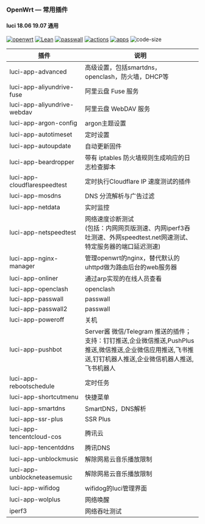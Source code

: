 ### OpenWrt — 常用插件

#### luci 18.06 19.07 通用

[![openwrt](https://img.shields.io/badge/source-openwrt-magenta.svg?style=flat&logo=appveyor)](https://github.com/openwrt/openwrt) 
[![Lean](https://img.shields.io/badge/source-Lean-red.svg?style=flat&logo=appveyor)](https://github.com/coolsnowwolf/lede) 
[![passwall](https://img.shields.io/badge/passwall-xiaorouji-orange.svg?style=flat&logo=appveyor)](https://github.com/xiaorouji/openwrt-passwall) 
[![actions](https://img.shields.io/badge/actions-roa-tomato.svg?style=flat&logo=appveyor)](https://github.com/roacn/build-actions) 
[![apps](https://img.shields.io/badge/compile-roa-deeppink.svg?style=flat&logo=appveyor)](https://github.com/roacn/compile-packages)
![code-size](https://img.shields.io/github/languages/code-size/roacn/openwrt-packages?color=blueviolet)


| 插件                         | 说明                                                         |
| ---------------------------- | ------------------------------------------------------------ |
| luci-app-advanced            | 高级设置，包括smartdns，openclash，防火墙，DHCP等            |
| luci-app-aliyundrive-fuse    | 阿里云盘 Fuse 服务                                           |
| luci-app-aliyundrive-webdav  | 阿里云盘 WebDAV 服务                                         |
| luci-app-argon-config        | argon主题设置                                                |
| luci-app-autotimeset         | 定时设置                                                     |
| luci-app-autoupdate          | 自动更新固件                                                 |
| luci-app-beardropper         | 带有 iptables 防火墙规则生成响应的日志检查脚本               |
| luci-app-cloudflarespeedtest | 定时执行Cloudflare IP 速度测试的插件                         |
| luci-app-mosdns              | DNS 分流解析与广告过滤                                       |
| luci-app-netdata             | 实时监控                                                     |
| luci-app-netspeedtest        | 网络速度诊断测试<br />(包括：内网网页版测速、内网iperf3吞吐测速、外网speedtest.net网速测试、特定服务器的端口延迟测速) |
| luci-app-nginx-manager       | 管理openwrt的nginx，替代默认的uhttpd做为路由后台的web服务器  |
| luci-app-onliner             | 通过arp实现的在线人员查看                                    |
| luci-app-openclash           | openclash                                                    |
| luci-app-passwall            | passwall                                                     |
| luci-app-passwall2           | passwall                                                     |
| luci-app-poweroff            | 关机                                                         |
| luci-app-pushbot             | Server酱 微信/Telegram 推送的插件；<br />支持：钉钉推送,企业微信推送,PushPlus推送,微信推送,企业微信应用推送,飞书推送,钉钉机器人推送,企业微信机器人推送,飞书机器人 |
| luci-app-rebootschedule      | 定时任务                                                     |
| luci-app-shortcutmenu        | 快捷菜单                                                     |
| luci-app-smartdns            | SmartDNS，DNS解析                                            |
| luci-app-ssr-plus            | SSR Plus                                                     |
| luci-app-tencentcloud-cos    | 腾讯云                                                       |
| luci-app-tencentddns         | 腾讯DNS                                                      |
| luci-app-unblockmusic        | 解除网易云音乐播放限制                                       |
| luci-app-unblockneteasemusic | 解除网易云音乐播放限制                                       |
| luci-app-wifidog             | wifidog的luci管理界面                                        |
| luci-app-wolplus             | 网络唤醒                                                     |
| iperf3                       | 网络吞吐测试                                                 |
